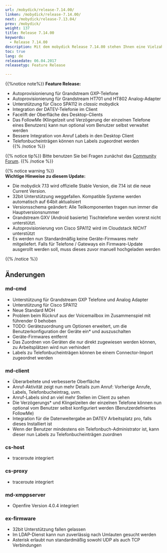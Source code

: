 ```yaml
---
url: /mobydick/release-7.14.00/
linken: /mobydick/release-7.14.00/
next: /mobydick/release-7.13.04/
prev: /mobydick/
weight: 137
title: Release 7.14.00
keywords:
  - Release 7.14.00
description: Mit dem mobydick Release 7.14.00 stehen Ihnen eine Vielzahl an neuen Funtionen zur Verfügung.
toc: true
lang: de
releasedate: 06.04.2017
releasetyp: Feature Release

---
```


{{%notice note%}}
**Feature Release:**  
- Autoprovisionierung für Grandstream GXP-Telefone  
- Autoprovisionierung für Grandstream HT701 und HT802 Analog-Adapter  
- Unterstützung für Cisco SPA112 in *classic* mobydick  
- Integration der DATEV-Telefonie im Client  
- Facelift der Oberfläche des Desktop-Clients  
- Das FollowMe (Klingelzeit und Verzögerung der einzelnen Telefone eines Benutzers) kann nun optional vom Benutzer selbst verwaltet werden  
- Bessere Integration von Anruf Labels in den Desktop Client  
- Telefonbucheinträgen können nun Labels zugeordnet werden  
{{% /notice %}}

{{% notice tip%}}
Bitte benutzen Sie bei Fragen zunächst das [Community Forum](http://community.pascom.net/forum.php "Zu unserem Forum").
{{% /notice %}}

{{% notice warning %}}  
**Wichtige Hinweise zu diesem Update:**  
- Die mobydick 7.13 wird offizielle Stable Version, die 7.14 ist die neue Current Version.  
- 32bit Unterstützung weggefallen. Kompatible Systeme werden automatisch auf 64bit aktualisiert  
- Versionsschema geändert: Alle Teilkomponenten tragen nun immer die Hauptversionsnummer  
- Grandstream GXV (Android basierte) Tischtelefone werden vorerst nicht unterstützt.  
- Autoprovisionierung von Cisco SPA112 wird im Cloudstack *NICHT* unterstützt  
- Es werden nun Standardmäßig keine Geräte-Firmwares mehr mitgeliefert. Falls für Telefone / Gateways ein Firmware-Update ausgerollt werden soll, muss dieses zuvor manuell hochgeladen werden

{{% /notice %}}

## Änderungen

### md-cmd

* Unterstützung für Grandstream GXP Telefone und Analog Adapter
* Unterstützung für Cisco SPA112
* Neue Standard MOH
* Problem beim Rückruf aus der Voicemailbox im Zusammenspiel mit führender 0 behoben
* TODO: Gerätezuordnung um Optionen erweitert, um die Benutzerkonfiguration der Geräte ein* und auszuschalten 
* Geräte-Firmwares entfernt
* Das Zuordnen von Geräten die nur direkt zugewiesen werden können,  zu Arbeitsplätzen wird nun verhindert
* Labels zu Telefonbucheinträgen können be einem Connector-Import zugeordnet werden


### md-client

* Überarbeitete und verbesserte Oberfläche
* Anruf-Aktivität zeigt nun mehr Details zum Anruf: Vorherige Anrufe, Labels, Telefonbucheintrag, uvm.
* Anruf-Labels sind an viel mehr Stellen im Client zu sehen
* Die Verzögerungs* und Klingelzeiten der einzelnen Telefone können nun optional vom Benutzer selbst konfiguriert werden (Benutzerdefniertes FollowMe)
* Integration für die Datenweitergabe an DATEV Arbeitsplatz pro, falls dieses Installiert ist
* Wenn der Benutzer mindestens ein Telefonbuch-Administrator ist, kann dieser nun Labels zu Telefonbucheinträgen zuordnen

### cs-host
* traceroute integriert

### cs-proxy
* traceroute integriert

### md-xmppserver
* Openfire Version 4.0.4 integriert

### ex-firmware

* 32bit Unterstützung fallen gelassen
* Im LDAP-Dienst kann nun zuverlässig nach Umlauten gesucht werden
* Asterisk erlaubt nun standardmäßig sowohl UDP als auch TCP Verbindungen
